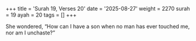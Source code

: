 +++
title = 'Surah 19, Verses 20'
date = '2025-08-27'
weight = 2270
surah = 19
ayah = 20
tags = []
+++

She wondered, “How can I have a son when no man has ever touched me, nor am I unchaste?”